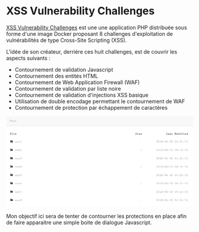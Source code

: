 # XSS Vulnerability Challenges

[XSS Vulnerability Challenges](https://github.com/moeinfatehi/xss\_vulnerability\_challenges) est une une application PHP distribuée sous forme d'une image Docker proposant 8 challenges d'exploitation de vulnérabilités de type Cross-Site Scripting (XSS).

L'idée de son créateur, derrière ces huit challenges, est de couvrir les aspects suivants :&#x20;

* Contournement de validation Javascript
* Contournement des entités HTML
* Contournement de Web Application Firewall (WAF)
* Contournement de validation par liste noire
* Contournement de validation d'injections XSS basique
* Utilisation de double encodage permettant le contournement de WAF
* Contournement de protection par échappement de caractères

![](<../../../.gitbook/assets/image (32).png>)

Mon objectif ici sera de tenter de contourner les protections en place afin de faire apparaitre une simple boite de dialogue Javascript.
